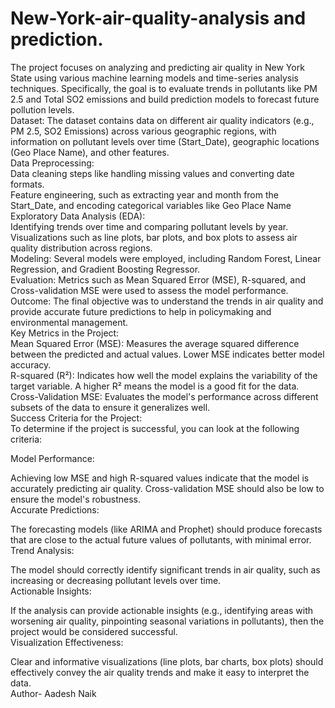 # New-York-air-quality-analysis and prediction.
The project focuses on analyzing and predicting air quality in New York State using various machine learning models and time-series analysis techniques. Specifically, the goal is to evaluate trends in pollutants like PM 2.5 and Total SO2 emissions and build prediction models to forecast future pollution levels.
<br>
Dataset: The dataset contains data on different air quality indicators (e.g., PM 2.5, SO2 Emissions) across various geographic regions, with information on pollutant levels over time (Start_Date), geographic locations (Geo Place Name), and other features.
<br>
Data Preprocessing:
<br>
Data cleaning steps like handling missing values and converting date formats.
<br>
Feature engineering, such as extracting year and month from the Start_Date, and encoding categorical variables like Geo Place Name
<br>
Exploratory Data Analysis (EDA):
<br>
Identifying trends over time and comparing pollutant levels by year.
<br>
Visualizations such as line plots, bar plots, and box plots to assess air quality distribution across regions.
<br>
Modeling:
Several models were employed, including Random Forest, Linear Regression, and Gradient Boosting Regressor.
<br>
Evaluation:
Metrics such as Mean Squared Error (MSE), R-squared, and Cross-validation MSE were used to assess the model performance.
<br>
Outcome:
The final objective was to understand the trends in air quality and provide accurate future predictions to help in policymaking and environmental management.
<br>
Key Metrics in the Project:
<br>
Mean Squared Error (MSE): Measures the average squared difference between the predicted and actual values. Lower MSE indicates better model accuracy.
<br>
R-squared (R²): Indicates how well the model explains the variability of the target variable. A higher R² means the model is a good fit for the data.
<br>
Cross-Validation MSE: Evaluates the model's performance across different subsets of the data to ensure it generalizes well.
<br>
Success Criteria for the Project:
<br>
To determine if the project is successful, you can look at the following criteria:

Model Performance:

Achieving low MSE and high R-squared values indicate that the model is accurately predicting air quality.
Cross-validation MSE should also be low to ensure the model's robustness.
<br>
Accurate Predictions:

The forecasting models (like ARIMA and Prophet) should produce forecasts that are close to the actual future values of pollutants, with minimal error.
<br>
Trend Analysis:

The model should correctly identify significant trends in air quality, such as increasing or decreasing pollutant levels over time.
<br>
Actionable Insights:

If the analysis can provide actionable insights (e.g., identifying areas with worsening air quality, pinpointing seasonal variations in pollutants), then the project would be considered successful.
<br>
Visualization Effectiveness:

Clear and informative visualizations (line plots, bar charts, box plots) should effectively convey the air quality trends and make it easy to interpret the data.
<br>
Author- Aadesh Naik

